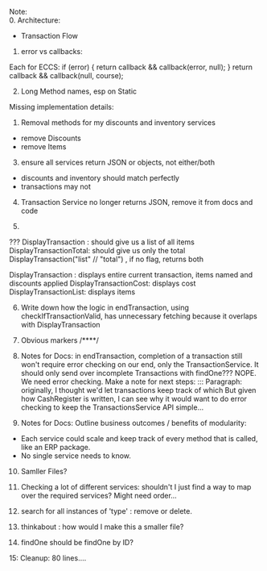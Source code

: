 
Note: 
\
0. Architecture: 
 + Transaction Flow

1. error vs callbacks:

Each for ECCS: 
    if (error) {
      return callback && callback(error, null);
    }
    return callback && callback(null, course);

2. Long Method names, esp on Static

Missing implementation details:

1. Removal methods for my discounts and inventory services
  - remove Discounts
  - remove Items



3. ensure all services return JSON or objects, not either/both
  - discounts and inventory should match perfectly
  - transactions may not

4. Transaction Service no longer returns JSON, remove it from docs and code

5.
???
DisplayTransaction : should give us a list of all items
DisplayTransactionTotal: should give us only the total
DisplayTransaction("list" // "total") , if no flag, returns both

DisplayTransaction : displays entire current transaction, items named and discounts applied
DisplayTransactionCost: displays cost
DisplayTransactionList: displays items


6. Write down how the logic in endTransaction, using checkIfTransactionValid, has unnecessary fetching because it overlaps with DisplayTransaction

7. Obvious markers /****/

8. Notes for Docs: in endTransaction, completion of a transaction still won't require error checking on our end, only the TransactionService.
It should only send over incomplete Transactions with findOne??? NOPE. We need error checking. Make a note for next steps: ::: 
  Paragraph: originally, I thought we'd let transactions keep track of which 
  But given how CashRegister is written, I can see why it would want to do error checking to keep the TransactionsService API simple...

9. Notes for Docs: Outline business outcomes / benefits of modularity: 
  - Each service could scale and keep track of every method that is called, like an ERP package.
  - No single service needs to know. 


10. Samller Files? 


11. Checking a lot of different services: shouldn't I just find a way to map over the required services? Might need order...<head></head>


12. search for all instances of 'type' : remove or delete.

13. thinkabout : how would I make this a smaller file? 

14. findOne should be findOne by ID?

15: Cleanup: 80 lines....